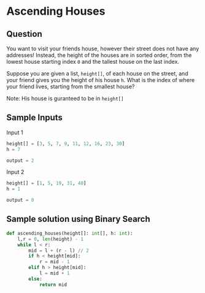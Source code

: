 # Ascending Houses

## Question
You want to visit your friends house, however their street does not have any addresses! Instead, the height of the houses are in sorted order, from the lowest house starting index `0` and the tallest house on the last index. 

Suppose you are given a list, `height[]`, of each house on the street, and your friend gives you the height of his house `h`. What is the index of where your friend lives, starting from the smallest house? 

Note: His house is guranteed to be in `height[]`

## Sample Inputs
Input 1
```python
height[] = [3, 5, 7, 9, 11, 12, 16, 23, 30]
h = 7

output = 2
```
Input 2
```python
height[] = [1, 5, 19, 31, 40]
h = 1

output = 0
```

## Sample solution using Binary Search
```python
def ascending_houses(height[]: int[], h: int):
    l,r = 0, len(height) - 1
	while l < r:
		mid = l + (r - l) // 2
		if h < height[mid]:
			r = mid - 1
		elif h > height[mid]:
			l = mid + 1
		else:
			return mid
```

